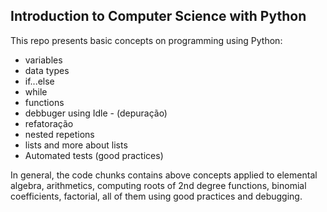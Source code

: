 ## Introduction to Computer Science with Python

This repo presents basic concepts on programming using Python:

* variables
* data types
* if...else
* while
* functions
* debbuger using Idle - (depuração)
* refatoração
* nested repetions
* lists and more about lists
* Automated tests (good practices)

In general, the code chunks contains above concepts applied to elemental algebra, arithmetics, computing roots of 2nd degree functions, binomial coefficients, factorial, all of them using good practices and debugging.

